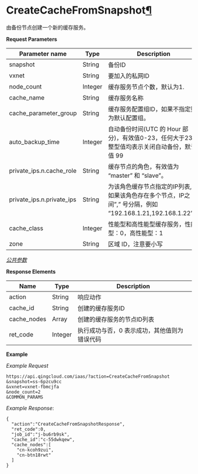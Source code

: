 ---
---

# CreateCacheFromSnapshot[¶](#createcachefromsnapshot "永久链接至标题")

由备份节点创建一个新的缓存服务。

**Request Parameters**

| Parameter name | Type | Description | Required |
| --- | --- | --- | --- |
| snapshot | String | 备份ID | Yes |
| vxnet | String | 要加入的私网ID | Yes |
| node_count | Integer | 缓存服务节点个数，默认为1. | No |
| cache_name | String | 缓存服务名称 | No |
| cache_parameter_group | String | 缓存服务配置组ID，如果不指定则为默认配置组。 | No |
| auto_backup_time | Integer | 自动备份时间(UTC 的 Hour 部分)，有效值0-23，任何大于23的整型值均表示关闭自动备份，默认值 99 | No |
| private_ips.n.cache_role | String | 缓存节点的角色，有效值为 “master” 和 “slave”。 | No |
| private_ips.n.private_ips | String | 为该角色缓存节点指定的IP列表, 如果该角色存在多个节点，IP之间”,” 号分隔，例如 “192.168.1.21,192.168.1.22”。 | No |
| cache_class | Integer | 性能型和高性能型缓存服务，性能型：0，高性能型：1 | No |
| zone | String | 区域 ID，注意要小写 | Yes |

[_公共参数_](../../common/parameters.html#api-common-parameters)

**Response Elements**

| Name | Type | Description |
| --- | --- | --- |
| action | String | 响应动作 |
| cache_id | String | 创建的缓存服务ID |
| cache_nodes | Array | 创建的缓存服务的节点ID列表 |
| ret_code | Integer | 执行成功与否，0 表示成功，其他值则为错误代码 |

**Example**

_Example Request_

```
https://api.qingcloud.com/iaas/?action=CreateCacheFromSnapshot
&snapshot=ss-6pzcu9cc
&vxnet=vxnet-fbmcjfa
&node_count=2
&COMMON_PARAMS
```

_Example Response_:

```
{
  "action":"CreateCacheFromSnapshotResponse",
  "ret_code":0,
  "job_id":"j-bu6rb9sk",
  "cache_id":"c-55dwkqew",
  "cache_nodes":[
    "cn-kcoh9zui",
    "cn-btn18rwt"
  ]
}
```
